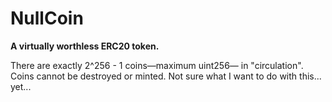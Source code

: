 # NullCoin

**A virtually worthless ERC20 token.**

There are exactly 2^256 - 1 coins&#8212;maximum uint256&#8212; in "circulation". Coins cannot be destroyed or minted.
Not sure what I want to do with this... yet...
